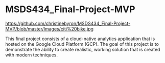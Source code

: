 # MSDS434_Final-Project-MVP

https://github.com/christinebyron/MSDS434_Final-Project-MVP/blob/master/Images/citi%20bike.jpg

This final project consists of a cloud-native analytics application that is hosted on the Google Cloud Platform (GCP). The goal of this project is to demonstrate the ability to create realistic, working solution that is created with modern techniques.

